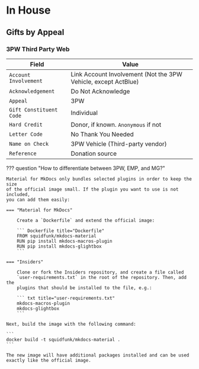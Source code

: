 # In House

## Gifts by Appeal

### 3PW Third Party Web

| Field                     | Value                                                                                 |
| ------------------------- | ------------------------------------------------------------------------------------- |
| `Account Involvement`     | Link Account Involvement (Not the 3PW Vehicle, except ActBlue)                        |
| `Acknowledgement`         | Do Not Acknowledge                                                                    |
| `Appeal`                  | 3PW                                                                                   |
| `Gift Constituent Code`   | Individual                                                                            |
| `Hard Credit`             | Donor, if known. `Anonymous` if not                                                   |
| `Letter Code`             | No Thank You Needed                                                                   |
| `Name on Check`           | 3PW Vehicle (Third-party vendor)                                                      |
| `Reference`               | Donation source                                                                       |

??? question "How to differentiate between 3PW, EMP, and MG?"

    Material for MkDocs only bundles selected plugins in order to keep the size
    of the official image small. If the plugin you want to use is not included,
    you can add them easily:

    === "Material for MkDocs"

        Create a `Dockerfile` and extend the official image:

        ``` Dockerfile title="Dockerfile"
        FROM squidfunk/mkdocs-material
        RUN pip install mkdocs-macros-plugin
        RUN pip install mkdocs-glightbox
        ```

    === "Insiders"

        Clone or fork the Insiders repository, and create a file called
        `user-requirements.txt` in the root of the repository. Then, add the
        plugins that should be installed to the file, e.g.:

        ``` txt title="user-requirements.txt"
        mkdocs-macros-plugin
        mkdocs-glightbox
        ```

    Next, build the image with the following command:

    ```
    docker build -t squidfunk/mkdocs-material .
    ```

    The new image will have additional packages installed and can be used
    exactly like the official image.